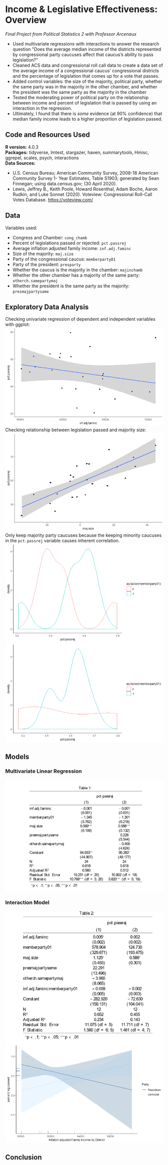 # Income & Legislative Effectiveness: Overview
*Final Project from Political Statistics 2 with Professor Arcenaux*
- Used multivariate regressions with interactions to answer the research question "Does the average median income of the districts represented by congressional party caucuses affect that caucus’s ability to pass legislation?"
- Cleaned ACS data and congressional roll call data to create a data set of the average income of a congressional caucus’ congressional districts and the percentage of legislation that comes up for a vote that passes. 
- Added control variables: the size of the majority, political party, whether the same party was in the majority in the other chamber, and whether the president was the same party as the majority in the chamber
- Tested the moderating power of political party on the relationship between income and percent of legislation that is passed by using an interaction in the regression. 
- Ultimately, I found that there is *some* evidence (at 90% confidence) that median family income leads to a higher proportion of legislation passed.


## Code and Resources Used
**R version:** 4.0.3  
**Packages:** tidyverse, lmtest, stargazer, haven, summarytools, Hmisc, ggrepel, scales, psych, interactions  
**Data Sources:**
- U.S. Census Bureau; American Community Survey, 2008-18 American Community Survey 1-
Year Estimates, Table S1903; generated by Sean Finnegan; using data.census.gov; (30 April 2020).
- Lewis, Jeffrey B., Keith Poole, Howard Rosenthal, Adam Boche, Aaron Rudkin, and Luke
Sonnet (2020). Voteview: Congressional Roll-Call Votes Database. https://voteview.com/

## Data
Variables used:
- Congress and Chamber: `cong_chamb`
- Percent of legislations passed or rejected: `pct.passrej`
- Average inflation adjusted family income: `inf.adj.faminc`
- Size of the majority: `maj.size`
- Party of the congressional caucus: `memberparty01`
- Party of the president: `presparty`
- Whether the caucus is the majority in the chamber: `majinchamb`
- Whether the other chamber has a majority of the same party: `otherch.samepartymaj`
- Whether the president is the same party as the majority: `presmajpartysame`


## Exploratory Data Analysis  
Checking univariate regression of dependent and independent variables with ggplot:  
![alt text](https://github.com/sfinnexe/Income-and-Legislative-Effectiveness/blob/main/Visualizations/income%20leg.png)  
Checking relationship between legislation passed and majority size:  
![alt text](https://github.com/sfinnexe/Income-and-Legislative-Effectiveness/blob/main/Visualizations/maj%20size%20leg.png)  
Only keep majority party caucuses because the keeping minority caucuses in the `pct.passrej` variable causes inherent correlation.  
![alt text](https://github.com/sfinnexe/Income-and-Legislative-Effectiveness/blob/main/Visualizations/density%20plot%20passed%20rej%20legislation%20majority%20and%20minority.png)
![alt text](https://github.com/sfinnexe/Income-and-Legislative-Effectiveness/blob/main/Visualizations/density%20plot%20percent%20legislation%20pass%20rate%20for%20majorities%20only.png)  

## Models
### Multivariate Linear Regression  
![alt text](https://github.com/sfinnexe/Income-and-Legislative-Effectiveness/blob/main/Regression%20Table%201.png)  
### Interaction Model  
![alt text](https://github.com/sfinnexe/Income-and-Legislative-Effectiveness/blob/main/Regression%20Table%202.png)  
![alt text](https://github.com/sfinnexe/Income-and-Legislative-Effectiveness/blob/main/Visualizations/only%20majority%20interaction%20plot%20income%20interacted%20with%20party.png)  
## Conclusion



